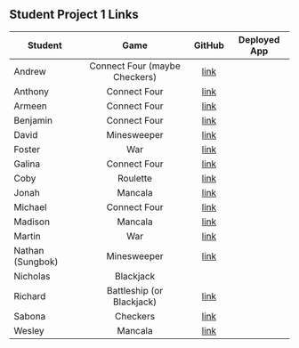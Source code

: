 ## Student Project 1 Links

| Student | Game | GitHub | Deployed App |
|---|:---:|:---:|:---:|
| Andrew | Connect Four (maybe Checkers) | [link](https://github.com/parke415/connect-four) |  |
| Anthony | Connect Four | [link](https://github.com/Thedbzr/connectfour) |  |
| Armeen | Connect Four | [link](https://github.com/Arm-And-Hammer/Connect-Four) |  |
| Benjamin | Connect Four | [link](https://github.com/namesben/Connect-four) |  |
| David | Minesweeper | [link](https://github.com/comerbdavid/minesweeper) |  |
| Foster | War | [link](https://github.com/fosterhorak/war-card-game) |  |
| Galina | Connect Four | [link](https://github.com/gkutieva/Connect-Four) |  |
| Coby | Roulette | [link](https://github.com/cobycobyk/project-1) |  |
| Jonah | Mancala | [link](https://github.com/Jonahmallard/Mancala) |  |
| Michael | Connect Four | [link](https://github.com/mgrebowicz/connect-four) |  |
| Madison | Mancala | [link](https://github.com/Madmaxbeyond/mancala-game) |  |
| Martin | War | [link](https://github.com/BlueCadet-3/war) |  |
| Nathan (Sungbok) | Minesweeper | [link](https://github.com/grey1287/Minesweeper) |  |
| Nicholas | Blackjack |  |  |
| Richard | Battleship (or Blackjack) | [link](https://github.com/turtlepower93/BattleShip) |  |
| Sabona | Checkers | [link](https://github.com/sabona10/Checkers) |  |
| Wesley | Mancala | [link](https://github.com/waugustine2/Mancala-Project-1-) |  |
